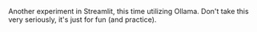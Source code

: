 Another experiment in Streamlit, this time utilizing Ollama. 
Don't take this very seriously, it's just for fun (and practice). 